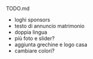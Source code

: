 TODO.md

* loghi sponsors
* testo di annuncio matrimonio
* doppia lingua
* più foto e slider?
* aggiunta grechine e logo casa
* cambiare colori?
